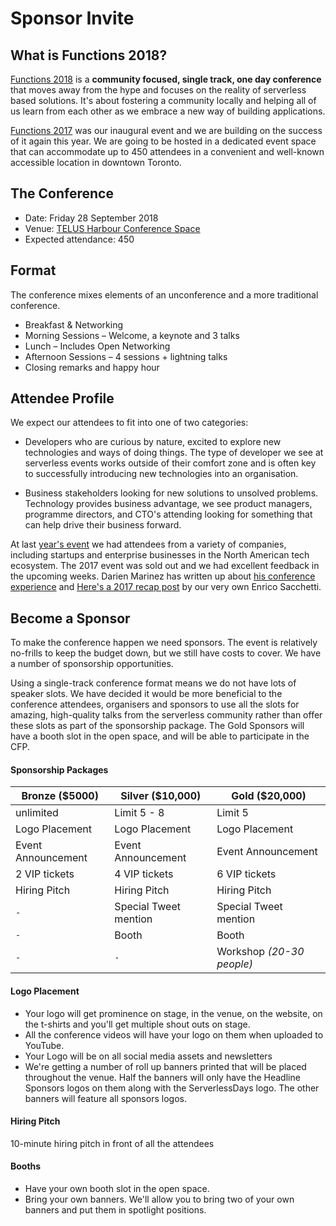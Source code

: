 # Sponsor Invite

## What is Functions 2018?

[Functions 2018][2018] is a **community focused, single track, one day conference** that moves away from the hype and focuses on the reality of serverless based solutions. It's about fostering a community locally and helping all of us learn from each other as we embrace a new way of building applications.

[Functions 2017][2017] was our inaugural event and we are building on the success of it again this year. We are going to be hosted in a dedicated event space that can accommodate up to 450 attendees in a convenient and well-known accessible location in downtown Toronto.

## The Conference

- Date: Friday 28 September 2018
- Venue: [TELUS Harbour Conference Space](https://goo.gl/maps/gRj2rvySSTT2)
- Expected attendance: 450

## Format

The conference mixes elements of an unconference and a more traditional conference.

- Breakfast & Networking
- Morning Sessions – Welcome, a keynote and 3 talks
- Lunch – Includes Open Networking
- Afternoon Sessions – 4 sessions + lightning talks
- Closing remarks and happy hour

## Attendee Profile

We expect our attendees to fit into one of two categories:

- Developers who are curious by nature, excited to explore new technologies and ways of doing things. The type of developer we see at serverless events works outside of their comfort zone and is often key to successfully introducing new technologies into an organisation.

- Business stakeholders looking for new solutions to unsolved problems. Technology provides business advantage, we see product managers, programme directors, and CTO's attending looking for something that can help drive their business forward.

At last [year's event][2017] we had attendees from a variety of companies, including startups and enterprise businesses in the North American tech ecosystem. The 2017 event was sold out and we had excellent feedback in the upcoming weeks. Darien Marinez has written up about [his conference experience][darien] and [Here's a 2017 recap post][recap] by our very own Enrico Sacchetti.

## Become a Sponsor

To make the conference happen we need sponsors. The event is relatively no-frills to keep the budget down, but we still have costs to cover. We have a number of sponsorship opportunities.

Using a single-track conference format means we do not have lots of speaker slots. We have decided it would be more beneficial to the conference attendees, organisers and sponsors to use all the slots for amazing, high-quality talks from the serverless community rather than offer these slots as part of the sponsorship package. The Gold Sponsors will have a booth slot in the open space, and will be able to participate in the CFP.

#### Sponsorship Packages

Bronze ($5000)     | Silver ($10,000)      | Gold ($20,000)           
------------------ | --------------------- | -------------------------
unlimited          | Limit 5 - 8           | Limit 5                  
Logo Placement     | Logo Placement        | Logo Placement           
Event Announcement | Event Announcement    | Event Announcement       
2 VIP tickets      | 4 VIP tickets         | 6 VIP tickets            
Hiring Pitch       | Hiring Pitch          | Hiring Pitch             
`-`                | Special Tweet mention | Special Tweet mention    
`-`                | Booth                 | Booth                    
`-`                | `-`                   | Workshop _(20-30 people)_

#### Logo Placement

- Your logo will get prominence on stage, in the venue, on the website, on the t-shirts and you'll get multiple shout outs on stage.
- All the conference videos will have your logo on them when uploaded to YouTube.
- Your Logo will be on all social media assets and newsletters
- We're getting a number of roll up banners printed that will be placed throughout the venue. Half the banners will only have the Headline Sponsors logos on them along with the ServerlessDays logo. The other banners will feature all sponsors logos.

#### Hiring Pitch

10-minute hiring pitch in front of all the attendees

#### Booths

- Have your own booth slot in the open space.
- Bring your own banners. We'll allow you to bring two of your own banners and put them in spotlight positions.

[2017]: https://functions.events/2017/toronto

[2018]: https://functions.events/2018/toronto

[recap]: https://techmasters.blog/functions17-conference-recap-97f7ef932791

[darien]: http://darienmt.com/faas/2017/08/28/functions-faas-the-next-frontier.html
